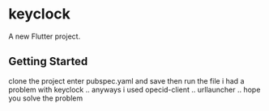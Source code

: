 # keyclock

A new Flutter project.

## Getting Started

clone the project 
enter pubspec.yaml and save 
then run the file 
i had a problem with keyclock .. anyways i used opecid-client .. urllauncher .. hope you solve the problem 
